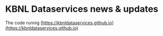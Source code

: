 # KBNL Dataservices news & updates

The code runnig [https://kbnldataservices.github.io](https://kbnldataservices.github.io)
